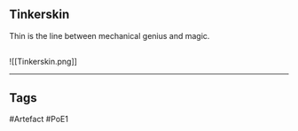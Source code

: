 ## Tinkerskin
Thin is the line between mechanical genius and magic.
##
![[Tinkerskin.png]]

---
## Tags
#Artefact
#PoE1